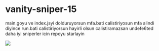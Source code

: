 # vanity-sniper-15
main.goyu ve index.jsyi dolduruyorsun 
mfa.bati calistiriyosun mfa alindi diyince run.bati calistiriyorsun
hayirli olsun calistiramazsan undefe6ted
daha iyi sniperler icin repoyu starlayin

![](https://komarev.com/ghpvc/?username=thezante&repo=vanity-sniper-15&color=red)
